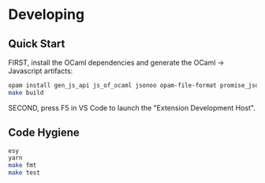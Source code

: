 # Developing

## Quick Start

FIRST, install the OCaml dependencies and generate the OCaml -> Javascript
artifacts:

```bash
opam install gen_js_api js_of_ocaml jsonoo opam-file-format promise_jsoo
make build
```

SECOND, press F5 in VS Code to launch the "Extension Development Host".

## Code Hygiene

```bash
esy
yarn
make fmt
make test
```
